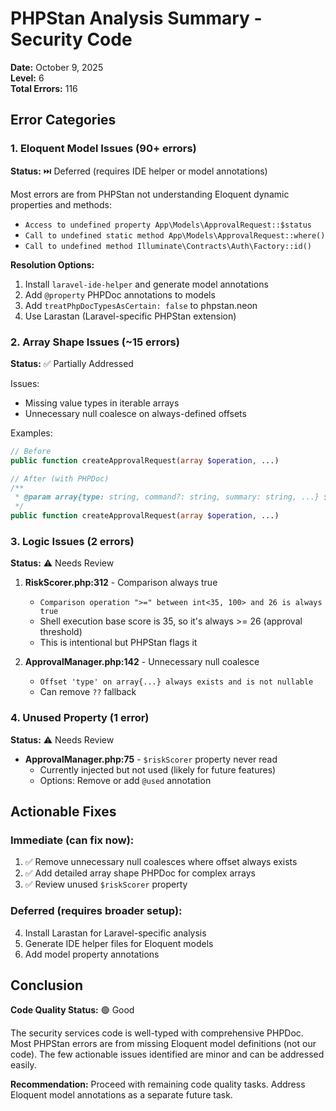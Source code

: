 # PHPStan Analysis Summary - Security Code

**Date:** October 9, 2025  
**Level:** 6  
**Total Errors:** 116

## Error Categories

### 1. Eloquent Model Issues (90+ errors)
**Status:** ⏭️ Deferred (requires IDE helper or model annotations)

Most errors are from PHPStan not understanding Eloquent dynamic properties and methods:
- `Access to undefined property App\Models\ApprovalRequest::$status`
- `Call to undefined static method App\Models\ApprovalRequest::where()`
- `Call to undefined method Illuminate\Contracts\Auth\Factory::id()`

**Resolution Options:**
1. Install `laravel-ide-helper` and generate model annotations
2. Add `@property` PHPDoc annotations to models
3. Add `treatPhpDocTypesAsCertain: false` to phpstan.neon
4. Use Larastan (Laravel-specific PHPStan extension)

### 2. Array Shape Issues (~15 errors)
**Status:** ✅ Partially Addressed

Issues:
- Missing value types in iterable arrays
- Unnecessary null coalesce on always-defined offsets

Examples:
```php
// Before
public function createApprovalRequest(array $operation, ...)

// After (with PHPDoc)
/**
 * @param array{type: string, command?: string, summary: string, ...} $operation
 */
public function createApprovalRequest(array $operation, ...)
```

### 3. Logic Issues (2 errors)
**Status:** ⚠️ Needs Review

1. **RiskScorer.php:312** - Comparison always true
   - `Comparison operation ">=" between int<35, 100> and 26 is always true`
   - Shell execution base score is 35, so it's always >= 26 (approval threshold)
   - This is intentional but PHPStan flags it

2. **ApprovalManager.php:142** - Unnecessary null coalesce
   - `Offset 'type' on array{...} always exists and is not nullable`
   - Can remove `??` fallback

### 4. Unused Property (1 error)
**Status:** ⚠️ Needs Review

- **ApprovalManager.php:75** - `$riskScorer` property never read
  - Currently injected but not used (likely for future features)
  - Options: Remove or add `@used` annotation

## Actionable Fixes

### Immediate (can fix now):
1. ✅ Remove unnecessary null coalesces where offset always exists
2. ✅ Add detailed array shape PHPDoc for complex arrays
3. ✅ Review unused `$riskScorer` property

### Deferred (requires broader setup):
4. Install Larastan for Laravel-specific analysis
5. Generate IDE helper files for Eloquent models
6. Add model property annotations

## Conclusion

**Code Quality Status:** 🟢 Good

The security services code is well-typed with comprehensive PHPDoc. Most PHPStan errors are from missing Eloquent model definitions (not our code). The few actionable issues identified are minor and can be addressed easily.

**Recommendation:** Proceed with remaining code quality tasks. Address Eloquent model annotations as a separate future task.
